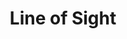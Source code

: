 ---
layout: product
product_id: 2062520483902
id: 2062520483902
title: Line of Sight
body_html: >-
  <p>Taken on the road up Seymour Mountain in 2018.</p>

  <p>While on a photoshoot trip for work, we drove straight into some low hanging fog that was climbing it’s way up the mountain. I couldn’t resist getting this ominous frame from the passenger side of the vehicle.</p>

  <p> </p>
vendor: Connell McCarthy
product_type: Photo Print
created_at: 2019-03-17T13:12:56-04:00
handle: line-of-sight
updated_at: 2022-01-18T10:42:41-05:00
published_at: 2018-08-22T19:38:24-04:00
template_suffix: ""
status: active
published_scope: global
tags: Batch 03, fog, foggy, Print, road, Trees
admin_graphql_api_id: gid://shopify/Product/2062520483902
variants:
  - product_id: 2062520483902
    id: 39577026068542
    title: 8x10” / Full Colour
    price: "35.00"
    sku: CM-PP-B3-02-XXS-FC
    position: 1
    inventory_policy: deny
    compare_at_price: null
    fulfillment_service: manual
    inventory_management: null
    option1: 8x10”
    option2: Full Colour
    option3: null
    created_at: 2021-09-01T11:35:59-04:00
    updated_at: 2021-09-01T11:37:00-04:00
    taxable: true
    barcode: ""
    grams: 208
    image_id: 6301731455038
    weight: 0.208
    weight_unit: kg
    inventory_item_id: 41671466745918
    inventory_quantity: 0
    old_inventory_quantity: 0
    requires_shipping: true
    admin_graphql_api_id: gid://shopify/ProductVariant/39577026068542
  - product_id: 2062520483902
    id: 39577026101310
    title: 8x10” / Black & White
    price: "35.00"
    sku: CM-PP-B3-02-XXS-BW
    position: 2
    inventory_policy: deny
    compare_at_price: null
    fulfillment_service: manual
    inventory_management: null
    option1: 8x10”
    option2: Black & White
    option3: null
    created_at: 2021-09-01T11:36:00-04:00
    updated_at: 2021-09-01T11:37:00-04:00
    taxable: true
    barcode: ""
    grams: 208
    image_id: 6301731389502
    weight: 0.208
    weight_unit: kg
    inventory_item_id: 41671466778686
    inventory_quantity: 0
    old_inventory_quantity: 0
    requires_shipping: true
    admin_graphql_api_id: gid://shopify/ProductVariant/39577026101310
  - product_id: 2062520483902
    id: 39577026134078
    title: 8.5x11” / Full Colour
    price: "35.00"
    sku: CM-PP-B3-02-XS-FC
    position: 3
    inventory_policy: deny
    compare_at_price: null
    fulfillment_service: manual
    inventory_management: null
    option1: 8.5x11”
    option2: Full Colour
    option3: null
    created_at: 2021-09-01T11:36:00-04:00
    updated_at: 2021-09-01T11:37:00-04:00
    taxable: true
    barcode: ""
    grams: 208
    image_id: 6301731455038
    weight: 0.208
    weight_unit: kg
    inventory_item_id: 41671466811454
    inventory_quantity: 0
    old_inventory_quantity: 0
    requires_shipping: true
    admin_graphql_api_id: gid://shopify/ProductVariant/39577026134078
  - product_id: 2062520483902
    id: 39577026166846
    title: 8.5x11” / Black & White
    price: "35.00"
    sku: CM-PP-B3-02-XS-BW
    position: 4
    inventory_policy: deny
    compare_at_price: null
    fulfillment_service: manual
    inventory_management: null
    option1: 8.5x11”
    option2: Black & White
    option3: null
    created_at: 2021-09-01T11:36:00-04:00
    updated_at: 2021-09-01T11:37:00-04:00
    taxable: true
    barcode: ""
    grams: 208
    image_id: 6301731389502
    weight: 0.208
    weight_unit: kg
    inventory_item_id: 41671466844222
    inventory_quantity: 0
    old_inventory_quantity: 0
    requires_shipping: true
    admin_graphql_api_id: gid://shopify/ProductVariant/39577026166846
  - product_id: 2062520483902
    id: 39577026199614
    title: 13x19” / Full Colour
    price: "40.00"
    sku: CM-PP-B3-02-S-FC
    position: 5
    inventory_policy: deny
    compare_at_price: null
    fulfillment_service: manual
    inventory_management: null
    option1: 13x19”
    option2: Full Colour
    option3: null
    created_at: 2021-09-01T11:36:00-04:00
    updated_at: 2021-09-01T11:37:00-04:00
    taxable: true
    barcode: ""
    grams: 208
    image_id: 6301731455038
    weight: 0.208
    weight_unit: kg
    inventory_item_id: 41671466876990
    inventory_quantity: 0
    old_inventory_quantity: 0
    requires_shipping: true
    admin_graphql_api_id: gid://shopify/ProductVariant/39577026199614
  - product_id: 2062520483902
    id: 39577026232382
    title: 13x19” / Black & White
    price: "40.00"
    sku: CM-PP-B3-02-S-BW
    position: 6
    inventory_policy: deny
    compare_at_price: null
    fulfillment_service: manual
    inventory_management: null
    option1: 13x19”
    option2: Black & White
    option3: null
    created_at: 2021-09-01T11:36:00-04:00
    updated_at: 2021-09-01T11:37:00-04:00
    taxable: true
    barcode: ""
    grams: 208
    image_id: 6301731389502
    weight: 0.208
    weight_unit: kg
    inventory_item_id: 41671466909758
    inventory_quantity: 0
    old_inventory_quantity: 0
    requires_shipping: true
    admin_graphql_api_id: gid://shopify/ProductVariant/39577026232382
  - product_id: 2062520483902
    id: 39577026297918
    title: 16x20” / Full Colour
    price: "50.00"
    sku: CM-PP-B3-02-M-FC
    position: 7
    inventory_policy: deny
    compare_at_price: null
    fulfillment_service: manual
    inventory_management: null
    option1: 16x20”
    option2: Full Colour
    option3: null
    created_at: 2021-09-01T11:36:00-04:00
    updated_at: 2021-09-01T11:37:00-04:00
    taxable: true
    barcode: ""
    grams: 208
    image_id: 6301731455038
    weight: 0.208
    weight_unit: kg
    inventory_item_id: 41671466942526
    inventory_quantity: 0
    old_inventory_quantity: 0
    requires_shipping: true
    admin_graphql_api_id: gid://shopify/ProductVariant/39577026297918
  - product_id: 2062520483902
    id: 39577026330686
    title: 16x20” / Black & White
    price: "50.00"
    sku: CM-PP-B3-02-M-BW
    position: 8
    inventory_policy: deny
    compare_at_price: null
    fulfillment_service: manual
    inventory_management: null
    option1: 16x20”
    option2: Black & White
    option3: null
    created_at: 2021-09-01T11:36:00-04:00
    updated_at: 2021-09-01T11:37:00-04:00
    taxable: true
    barcode: ""
    grams: 208
    image_id: 6301731389502
    weight: 0.208
    weight_unit: kg
    inventory_item_id: 41671466975294
    inventory_quantity: 0
    old_inventory_quantity: 0
    requires_shipping: true
    admin_graphql_api_id: gid://shopify/ProductVariant/39577026330686
  - product_id: 2062520483902
    id: 39577026363454
    title: 20x24” / Full Colour
    price: "60.00"
    sku: CM-PP-B3-02-L-FC
    position: 9
    inventory_policy: deny
    compare_at_price: null
    fulfillment_service: manual
    inventory_management: null
    option1: 20x24”
    option2: Full Colour
    option3: null
    created_at: 2021-09-01T11:36:00-04:00
    updated_at: 2021-09-01T11:37:00-04:00
    taxable: true
    barcode: ""
    grams: 208
    image_id: 6301731455038
    weight: 0.208
    weight_unit: kg
    inventory_item_id: 41671467008062
    inventory_quantity: 0
    old_inventory_quantity: 0
    requires_shipping: true
    admin_graphql_api_id: gid://shopify/ProductVariant/39577026363454
  - product_id: 2062520483902
    id: 39577026396222
    title: 20x24” / Black & White
    price: "60.00"
    sku: CM-PP-B3-02-L-BW
    position: 10
    inventory_policy: deny
    compare_at_price: null
    fulfillment_service: manual
    inventory_management: null
    option1: 20x24”
    option2: Black & White
    option3: null
    created_at: 2021-09-01T11:36:00-04:00
    updated_at: 2021-09-01T11:37:00-04:00
    taxable: true
    barcode: ""
    grams: 208
    image_id: 6301731389502
    weight: 0.208
    weight_unit: kg
    inventory_item_id: 41671467040830
    inventory_quantity: 0
    old_inventory_quantity: 0
    requires_shipping: true
    admin_graphql_api_id: gid://shopify/ProductVariant/39577026396222
  - product_id: 2062520483902
    id: 39577026428990
    title: 20x30” / Full Colour
    price: "70.00"
    sku: CM-PP-B3-02-XL-FC
    position: 11
    inventory_policy: deny
    compare_at_price: null
    fulfillment_service: manual
    inventory_management: null
    option1: 20x30”
    option2: Full Colour
    option3: null
    created_at: 2021-09-01T11:36:00-04:00
    updated_at: 2021-09-01T11:37:00-04:00
    taxable: true
    barcode: ""
    grams: 208
    image_id: 6301731455038
    weight: 0.208
    weight_unit: kg
    inventory_item_id: 41671467073598
    inventory_quantity: 0
    old_inventory_quantity: 0
    requires_shipping: true
    admin_graphql_api_id: gid://shopify/ProductVariant/39577026428990
  - product_id: 2062520483902
    id: 39577026461758
    title: 20x30” / Black & White
    price: "70.00"
    sku: CM-PP-B3-02-XL-BW
    position: 12
    inventory_policy: deny
    compare_at_price: null
    fulfillment_service: manual
    inventory_management: null
    option1: 20x30”
    option2: Black & White
    option3: null
    created_at: 2021-09-01T11:36:00-04:00
    updated_at: 2021-09-01T11:37:00-04:00
    taxable: true
    barcode: ""
    grams: 208
    image_id: 6301731389502
    weight: 0.208
    weight_unit: kg
    inventory_item_id: 41671467106366
    inventory_quantity: 0
    old_inventory_quantity: 0
    requires_shipping: true
    admin_graphql_api_id: gid://shopify/ProductVariant/39577026461758
  - product_id: 2062520483902
    id: 39577026494526
    title: 24x36” / Full Colour
    price: "90.00"
    sku: CM-PP-B3-02-XXL-FC
    position: 13
    inventory_policy: deny
    compare_at_price: null
    fulfillment_service: manual
    inventory_management: null
    option1: 24x36”
    option2: Full Colour
    option3: null
    created_at: 2021-09-01T11:36:00-04:00
    updated_at: 2021-09-01T11:37:00-04:00
    taxable: true
    barcode: ""
    grams: 208
    image_id: 6301731455038
    weight: 0.208
    weight_unit: kg
    inventory_item_id: 41671467139134
    inventory_quantity: 0
    old_inventory_quantity: 0
    requires_shipping: true
    admin_graphql_api_id: gid://shopify/ProductVariant/39577026494526
  - product_id: 2062520483902
    id: 39577026527294
    title: 24x36” / Black & White
    price: "90.00"
    sku: CM-PP-B3-02-XXL-BW
    position: 14
    inventory_policy: deny
    compare_at_price: null
    fulfillment_service: manual
    inventory_management: null
    option1: 24x36”
    option2: Black & White
    option3: null
    created_at: 2021-09-01T11:36:00-04:00
    updated_at: 2021-09-01T11:37:00-04:00
    taxable: true
    barcode: ""
    grams: 208
    image_id: 6301731389502
    weight: 0.208
    weight_unit: kg
    inventory_item_id: 41671467171902
    inventory_quantity: 0
    old_inventory_quantity: 0
    requires_shipping: true
    admin_graphql_api_id: gid://shopify/ProductVariant/39577026527294
  - product_id: 2062520483902
    id: 39577026560062
    title: 30x40” / Full Colour
    price: "100.00"
    sku: CM-PP-B3-02-XXXL-FC
    position: 15
    inventory_policy: deny
    compare_at_price: null
    fulfillment_service: manual
    inventory_management: null
    option1: 30x40”
    option2: Full Colour
    option3: null
    created_at: 2021-09-01T11:36:00-04:00
    updated_at: 2021-09-01T11:37:00-04:00
    taxable: true
    barcode: ""
    grams: 208
    image_id: 6301731455038
    weight: 0.208
    weight_unit: kg
    inventory_item_id: 41671467204670
    inventory_quantity: 0
    old_inventory_quantity: 0
    requires_shipping: true
    admin_graphql_api_id: gid://shopify/ProductVariant/39577026560062
  - product_id: 2062520483902
    id: 39577026592830
    title: 30x40” / Black & White
    price: "100.00"
    sku: CM-PP-B3-02-XXXL-BW
    position: 16
    inventory_policy: deny
    compare_at_price: null
    fulfillment_service: manual
    inventory_management: null
    option1: 30x40”
    option2: Black & White
    option3: null
    created_at: 2021-09-01T11:36:00-04:00
    updated_at: 2021-09-01T11:37:00-04:00
    taxable: true
    barcode: ""
    grams: 208
    image_id: 6301731389502
    weight: 0.208
    weight_unit: kg
    inventory_item_id: 41671467237438
    inventory_quantity: 0
    old_inventory_quantity: 0
    requires_shipping: true
    admin_graphql_api_id: gid://shopify/ProductVariant/39577026592830
options:
  - product_id: 2062520483902
    id: 2805799944254
    name: Size
    position: 1
    values:
      - 8x10”
      - 8.5x11”
      - 13x19”
      - 16x20”
      - 20x24”
      - 20x30”
      - 24x36”
      - 30x40”
  - product_id: 2062520483902
    id: 8589794213950
    name: Color
    position: 2
    values:
      - Full Colour
      - Black & White
images:
  - product_id: 2062520483902
    id: 6301731455038
    position: 1
    created_at: 2019-03-17T13:13:08-04:00
    updated_at: 2019-10-20T18:44:17-04:00
    alt: null
    width: 1000
    height: 1500
    src: https://cdn.shopify.com/s/files/1/1624/2355/products/Line-of-Sight---Product-2019.jpg?v=1571611457
    variant_ids:
      - 39577026068542
      - 39577026134078
      - 39577026199614
      - 39577026297918
      - 39577026363454
      - 39577026428990
      - 39577026494526
      - 39577026560062
    admin_graphql_api_id: gid://shopify/ProductImage/6301731455038
  - product_id: 2062520483902
    id: 6301731389502
    position: 2
    created_at: 2019-03-17T13:13:07-04:00
    updated_at: 2019-10-20T18:44:17-04:00
    alt: null
    width: 1000
    height: 1500
    src: https://cdn.shopify.com/s/files/1/1624/2355/products/Line-of-Sight---Product-2019-B_W.jpg?v=1571611457
    variant_ids:
      - 39577026101310
      - 39577026166846
      - 39577026232382
      - 39577026330686
      - 39577026396222
      - 39577026461758
      - 39577026527294
      - 39577026592830
    admin_graphql_api_id: gid://shopify/ProductImage/6301731389502
  - product_id: 2062520483902
    id: 28230111985726
    position: 3
    created_at: 2021-05-04T19:54:48-04:00
    updated_at: 2021-05-04T19:54:48-04:00
    alt: null
    width: 2000
    height: 1800
    src: https://cdn.shopify.com/s/files/1/1624/2355/products/PAR_02_0001_0ef6d0f1-3f1e-4d62-bfb9-749dc0e9f624.png?v=1620172488
    variant_ids: []
    admin_graphql_api_id: gid://shopify/ProductImage/28230111985726
image:
  product_id: 2062520483902
  id: 6301731455038
  position: 1
  created_at: 2019-03-17T13:13:08-04:00
  updated_at: 2019-10-20T18:44:17-04:00
  alt: null
  width: 1000
  height: 1500
  src: https://cdn.shopify.com/s/files/1/1624/2355/products/Line-of-Sight---Product-2019.jpg?v=1571611457
  variant_ids:
    - 39577026068542
    - 39577026134078
    - 39577026199614
    - 39577026297918
    - 39577026363454
    - 39577026428990
    - 39577026494526
    - 39577026560062
  admin_graphql_api_id: gid://shopify/ProductImage/6301731455038

---